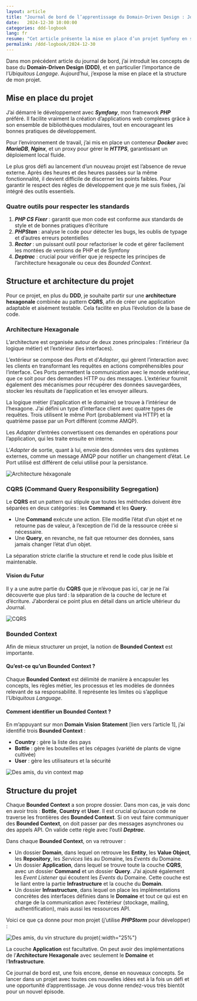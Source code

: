 ```yaml
---
layout: article
title: "Journal de bord de l’apprentissage du Domain-Driven Design : Jour 2"
date:   2024-12-30 10:00:00
categories: ddd-logbook
lang: fr
resume: "Cet article présente la mise en place d’un projet Symfony en s’appuyant sur le DDD, l’architecture hexagonale et CQRS. Il décrit notamment la structure des dossiers, les outils utilisés et la notion de Bounded Context."
permalink: /ddd-logbook/2024-12-30
---
```


Dans mon précédent article du journal de bord, j’ai introduit les concepts de base du **Domain-Driven Design (DDD)**, et en particulier l’importance de l’_Ubiquitous Langage_. Aujourd’hui, j’expose la mise en place et la structure de mon projet.

## Mise en place du projet

J’ai démarré le développement avec ***Symfony***, mon framework ***PHP*** préféré. Il facilite vraiment la création d’applications web complexes grâce à son ensemble de bibliothèques modulaires, tout en encourageant les bonnes pratiques de développement.

Pour l’environnement de travail, j’ai mis en place un conteneur ***Docker*** avec ***MariaDB***, ***Nginx***, et un proxy pour gérer le ***HTTPS***, garantissant un déploiement local fluide.

Le plus gros défi au lancement d’un nouveau projet est l’absence de revue externe. Après des heures et des heures passées sur la même fonctionnalité, il devient difficile de discerner les points faibles. Pour garantir le respect des règles de développement que je me suis fixées, j’ai intégré des outils essentiels.

### Quatre outils pour respecter les standards

1. ***PHP CS Fixer*** : garantit que mon code est conforme aux standards de style et de bonnes pratiques d’écriture  
2. ***PHPStan*** : analyse le code pour détecter les bugs, les oublis de typage et d’autres erreurs potentielles  
3. ***Rector*** : un puissant outil pour refactoriser le code et gérer facilement les montées de versions de PHP et de Symfony  
4. ***Deptrac*** : crucial pour vérifier que je respecte les principes de l’architecture hexagonale ou ceux des _Bounded Context_.

## Structure et architecture du projet

Pour ce projet, en plus du **DDD**, je souhaite partir sur une **architecture hexagonale** combinée au pattern **CQRS**, afin de créer une application adaptable et aisément testable. Cela facilite en plus l’évolution de la base de code.

### Architecture Hexagonale

L’architecture est organisée autour de deux zones principales : l’intérieur (la logique métier) et l’extérieur (les interfaces).

L’extérieur se compose des _Ports_ et d’_Adapter_, qui gèrent l’interaction avec les clients en transformant les requêtes en actions compréhensibles pour l’interface. Ces Ports permettent la communication avec le monde extérieur, que ce soit pour des demandes HTTP ou des messages. L’extérieur fournit également des mécanismes pour récupérer des données sauvegardées, stocker les résultats de l’application et les envoyer ailleurs.

La logique métier (l’application et le domaine) se trouve à l’intérieur de l’hexagone. J’ai défini un type d’interface client avec quatre types de requêtes. Trois utilisent le même Port (probablement via HTTP) et la quatrième passe par un Port différent (comme AMQP).

Les _Adapter_ d’entrées convertissent ces demandes en opérations pour l’application, qui les traite ensuite en interne.

L’_Adapter_ de sortie, quant à lui, envoie des données vers des systèmes externes, comme un message AMQP pour notifier un changement d’état. Le Port utilisé est différent de celui utilisé pour la persistance.

![Architecture héxagonale](/assets/images/2024-12-27/hexagonal-architecture.png)

### CQRS (Command Query Responsibility Segregation)

Le **CQRS** est un pattern qui stipule que toutes les méthodes doivent être séparées en deux catégories : les **Command** et les **Query**.

- Une **Command** exécute une action. Elle modifie l’état d’un objet et ne retourne pas de valeur, à l’exception de l’id de la ressource créée si nécessaire.  
- Une **Query**, en revanche, ne fait que retourner des données, sans jamais changer l’état d’un objet.

La séparation stricte clarifie la structure et rend le code plus lisible et maintenable.

#### Vision du Futur

Il y a une autre partie du **CQRS** que je n’évoque pas ici, car je ne l’ai découverte que plus tard : la séparation de la couche de lecture et d’écriture. J’aborderai ce point plus en détail dans un article ultérieur du Journal.

![CQRS](/assets/images/2024-12-27/cqrs.png)

### Bounded Context

Afin de mieux structurer un projet, la notion de **Bounded Context** est importante.

#### Qu’est-ce qu’un Bounded Context ?

Chaque **Bounded Context** est délimité de manière à encapsuler les concepts, les règles métier, les processus et les modèles de données relevant de sa responsabilité. Il représente les limites où s’applique l’_Ubiquitous Language_.

#### Comment identifier un Bounded Context ?

En m’appuyant sur mon **Domain Vision Statement** [lien vers l’article 1], j’ai identifié trois **Bounded Context** :
- **Country** : gère la liste des pays
- **Bottle** : gère les bouteilles et les cépages (variété de plants de vigne cultivée)
- **User** : gère les utilisateurs et la sécurité

![Des amis, du vin context map](/assets/images/2024-12-27/bottles.png)

## Structure du projet

Chaque **Bounded Context** a son propre dossier. Dans mon cas, je vais donc en avoir trois : **Bottle**, **Country** et **User**. Il est crucial qu’aucun code ne traverse les frontières des **Bounded Context**. Si on veut faire communiquer des **Bounded Context**, on doit passer par des messages asynchrones ou des appels API. On valide cette règle avec l’outil ***Deptrac***.

Dans chaque **Bounded Context**, on va retrouver :

- Un dossier **Domain**, dans lequel on retrouve les **Entity**, les **Value Object**, les **Repository**, les _Services_ liés au Domaine, les _Events_ du Domaine.
- Un dossier **Application**, dans lequel se trouve toute la couche **CQRS**, avec un dossier **Command** et un dossier **Query**. J’ai ajouté également les _Event Listener_ qui écoutent les _Events_ du Domaine. Cette couche est le liant entre la partie **Infrastructure** et la couche du **Domain**.
- Un dossier **Infrastructure**, dans lequel on place les implémentations concrètes des interfaces définies dans le **Domaine** et tout ce qui est en charge de la communication avec l’extérieur (stockage, mailing, authentification), mais aussi les ressources API.

Voici ce que ça donne pour mon projet (j’utilise ***PHPStorm*** pour développer) :

![Des amis, du vin structure du projet](/assets/images/2024-12-27/code-structure.png){:width="25%"}

La couche **Application** est facultative. On peut avoir des implémentations de l’**Architecture Hexagonale** avec seulement le **Domaine** et l’**Infrastructure**.

Ce journal de bord est, une fois encore, dense en nouveaux concepts. Se lancer dans un projet avec toutes ces nouvelles idées est à la fois un défi et une opportunité d’apprentissage. Je vous donne rendez-vous très bientôt pour un nouvel épisode.